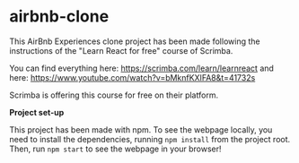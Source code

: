 # airbnb-clone

This AirBnb Experiences clone project has been made following the instructions of the "Learn React for free" course of Scrimba. 

You can find everything here: https://scrimba.com/learn/learnreact and here: https://www.youtube.com/watch?v=bMknfKXIFA8&t=41732s

Scrimba is offering this course for free on their platform.

**Project set-up**

This project has been made with npm. To see the webpage locally, you need to install the dependencies, running `npm install` from the project root. Then, run `npm start` to see the webpage in your browser!

